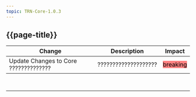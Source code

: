 ```yaml
---
topic: TRN-Core-1.0.3
---
```


<div class="bars-blg-expander">
<div class="bars-blg-expander-entry" id="v1.0.3">

## {{page-title}}

| Change                                   | Description                            | Impact                          | 
|------------------------------------------|----------------------------------------|---------------------------------|
|Update Changes to Core ??????????????     | ????????????????????                   | <mark style="background-color: #ff8080">breaking</mark> |

</div>
</div>
<br>
<hr>